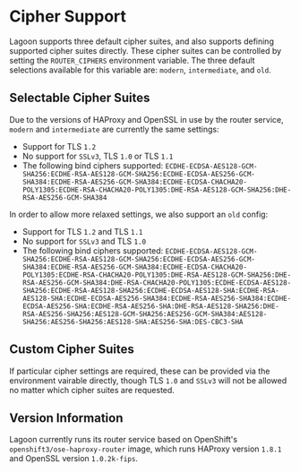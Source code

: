 # Cipher Support
Lagoon supports three default cipher suites, and also supports defining supported cipher suites directly. These cipher suites can be controlled by setting the `ROUTER_CIPHERS` environment variable. The three default selections available for this variable are: `modern`, `intermediate`, and `old`.  

## Selectable Cipher Suites
Due to the versions of HAProxy and OpenSSL in use by the router service, `modern` and `intermediate` are currently the same settings:
- Support for TLS `1.2`
- No support for `SSLv3`, TLS `1.0` or TLS `1.1`
- The following bind ciphers supported: ```ECDHE-ECDSA-AES128-GCM-SHA256:ECDHE-RSA-AES128-GCM-SHA256:ECDHE-ECDSA-AES256-GCM-SHA384:ECDHE-RSA-AES256-GCM-SHA384:ECDHE-ECDSA-CHACHA20-POLY1305:ECDHE-RSA-CHACHA20-POLY1305:DHE-RSA-AES128-GCM-SHA256:DHE-RSA-AES256-GCM-SHA384```

In order to allow more relaxed settings, we also support an `old` config:
- Support for TLS `1.2` and TLS `1.1`
- No support for `SSLv3` and TLS `1.0`
- The following bind ciphers supported: ```ECDHE-ECDSA-AES128-GCM-SHA256:ECDHE-RSA-AES128-GCM-SHA256:ECDHE-ECDSA-AES256-GCM-SHA384:ECDHE-RSA-AES256-GCM-SHA384:ECDHE-ECDSA-CHACHA20-POLY1305:ECDHE-RSA-CHACHA20-POLY1305:DHE-RSA-AES128-GCM-SHA256:DHE-RSA-AES256-GCM-SHA384:DHE-RSA-CHACHA20-POLY1305:ECDHE-ECDSA-AES128-SHA256:ECDHE-RSA-AES128-SHA256:ECDHE-ECDSA-AES128-SHA:ECDHE-RSA-AES128-SHA:ECDHE-ECDSA-AES256-SHA384:ECDHE-RSA-AES256-SHA384:ECDHE-ECDSA-AES256-SHA:ECDHE-RSA-AES256-SHA:DHE-RSA-AES128-SHA256:DHE-RSA-AES256-SHA256:AES128-GCM-SHA256:AES256-GCM-SHA384:AES128-SHA256:AES256-SHA256:AES128-SHA:AES256-SHA:DES-CBC3-SHA```

## Custom Cipher Suites
If particular cipher settings are required, these can be provided via the environment vairable directly, though TLS `1.0` and `SSLv3` will not be allowed no matter which cipher suites are requested.

## Version Information
Lagoon currently runs its router service based on OpenShift's `openshift3/ose-haproxy-router` image, which runs HAProxy version `1.8.1` and OpenSSL version `1.0.2k-fips`.